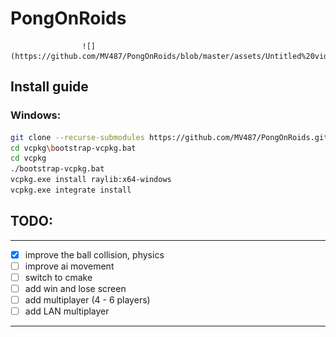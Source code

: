 # PongOnRoids
					![](https://github.com/MV487/PongOnRoids/blob/master/assets/Untitled%20video.gif)
## Install guide

### Windows:
```bash
git clone --recurse-submodules https://github.com/MV487/PongOnRoids.git
cd vcpkg\bootstrap-vcpkg.bat
cd vcpkg
./bootstrap-vcpkg.bat
vcpkg.exe install raylib:x64-windows
vcpkg.exe integrate install
```
	
## TODO:
---
- [x] improve the ball collision, physics
- [ ] improve ai movement
- [ ] switch to cmake
- [ ] add win and lose screen
- [ ] add multiplayer (4 - 6 players)
- [ ] add LAN multiplayer
---
